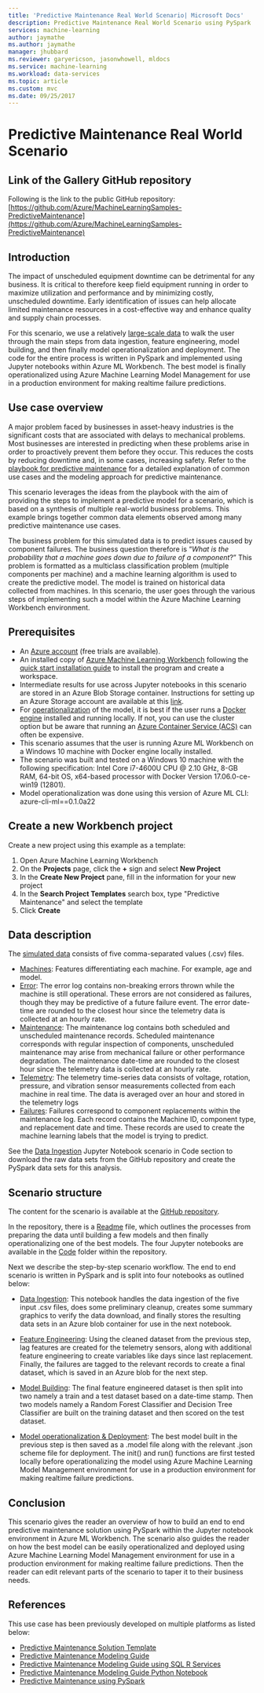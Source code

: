 ```yaml
--- 
title: 'Predictive Maintenance Real World Scenario| Microsoft Docs' 
description: Predictive Maintenance Real World Scenario using PySpark 
services: machine-learning 
author: jaymathe
ms.author: jaymathe
manager: jhubbard 
ms.reviewer: garyericson, jasonwhowell, mldocs 
ms.service: machine-learning 
ms.workload: data-services 
ms.topic: article 
ms.custom: mvc 
ms.date: 09/25/2017 
--- 
```


# Predictive Maintenance Real World Scenario

## Link of the Gallery GitHub repository

Following is the link to the public GitHub repository: 
[https://github.com/Azure/MachineLearningSamples-PredictiveMaintenance](https://github.com/Azure/MachineLearningSamples-PredictiveMaintenance)

## Introduction

The impact of unscheduled equipment downtime can be detrimental for any business. It is critical to therefore keep field equipment running in order to maximize utilization and performance and by minimizing costly, unscheduled downtime. Early identification of issues can help allocate limited maintenance resources in a cost-effective way and enhance quality and supply chain processes. 

For this scenario, we use a relatively [large-scale data](https://github.com/Microsoft/SQL-Server-R-Services-Samples/tree/master/PredictiveMaintanenceModelingGuide/Data) to walk the user through the main steps from data ingestion, feature engineering, model building, and then finally model operationalization and deployment. The code for the entire process is written in PySpark and implemented using Jupyter notebooks within Azure ML Workbench. The best model is finally operationalized using Azure Machine Learning Model Management for use in a production environment for making realtime failure predictions.   


## Use case overview

A major problem faced by businesses in asset-heavy industries is the significant costs that are associated with delays to mechanical problems. Most businesses are interested in predicting when these problems arise in order to proactively prevent them before they occur. This reduces the costs by reducing downtime and, in some cases, increasing safety. Refer to the [playbook for predictive maintenance](https://docs.microsoft.com/en-us/azure/machine-learning/cortana-analytics-playbook-predictive-maintenance) for a detailed explanation of common use cases and the modeling approach for predictive maintenance.

This scenario leverages the ideas from the playbook with the aim of providing the steps to implement a predictive model for a scenario, which is based on a synthesis of multiple real-world business problems. This example brings together common data elements observed among many predictive maintenance use cases.

The business problem for this simulated data is to predict issues caused by component failures. The business question therefore is “*What is the probability that a machine goes down due to failure of a component*?” This problem is formatted as a multiclass classification problem (multiple components per machine) and a machine learning algorithm is used to create the predictive model. The model is trained on historical data collected from machines. In this scenario, the user goes through the various steps of implementing such a model within the Azure Machine Learning Workbench environment.

## Prerequisites

* An [Azure account](https://azure.microsoft.com/en-us/free/) (free trials are available).
* An installed copy of [Azure Machine Learning Workbench](./overview-what-is-azure-ml.md) following the [quick start installation guide](./quick-start-installation.md) to install the program and create a workspace.
* Intermediate results for use across Jupyter notebooks in this scenario are stored in an Azure Blob Storage container. Instructions for setting up an Azure Storage account are available at this [link](https://docs.microsoft.com/en-us/azure/storage/blobs/storage-python-how-to-use-blob-storage). 
* For [operationalization](https://github.com/Azure/Machine-Learning-Operationalization) of the model, it is best if the user runs a [Docker engine](https://www.docker.com/) installed and running locally. If not, you can use the cluster option but be aware that running an [Azure Container Service (ACS)](https://azure.microsoft.com/en-us/services/container-service/) can often be expensive.
* This scenario assumes that the user is running Azure ML Workbench on a Windows 10 machine with Docker engine locally installed. 
* The scenario was built and tested on a Windows 10 machine with the following specification: Intel Core i7-4600U CPU @ 2.10 GHz, 8-GB RAM, 64-bit OS, x64-based processor with Docker Version 17.06.0-ce-win19 (12801). 
* Model operationalization was done using this version of Azure ML CLI: azure-cli-ml==0.1.0a22

## Create a new Workbench project

Create a new project using this example as a template:
1.	Open Azure Machine Learning Workbench
2.	On the **Projects** page, click the **+** sign and select **New Project**
3.	In the **Create New Project** pane, fill in the information for your new project
4.	In the **Search Project Templates** search box, type "Predictive Maintenance" and select the template
5.	Click **Create**

## Data description

The [simulated data](https://github.com/Microsoft/SQL-Server-R-Services-Samples/tree/master/PredictiveMaintanenceModelingGuide/Data) consists of five comma-separated values (.csv) files. 

* [Machines](https://pdmmodelingguide.blob.core.windows.net/pdmdata/machines.csv): Features differentiating each machine. For example, age and model.
* [Error](https://pdmmodelingguide.blob.core.windows.net/pdmdata/errors.csv): The error log contains non-breaking errors thrown while the machine is still operational. These errors are not considered as failures, though they may be predictive of a future failure event. The error date-time are rounded to the closest hour since the telemetry data is collected at an hourly rate.
* [Maintenance](https://pdmmodelingguide.blob.core.windows.net/pdmdata/maint.csv): The maintenance log contains both scheduled and unscheduled maintenance records. Scheduled maintenance corresponds with regular inspection of components, unscheduled maintenance may arise from mechanical failure or other performance degradation. The maintenance date-time are rounded to the closest hour since the telemetry data is collected at an hourly rate.
* [Telemetry](https://pdmmodelingguide.blob.core.windows.net/pdmdata/telemetry.csv): The telemetry time-series data consists of voltage, rotation, pressure, and vibration sensor measurements collected from each machine in real time. The data is averaged over an hour and stored in the telemetry logs
* [Failures](https://pdmmodelingguide.blob.core.windows.net/pdmdata/failures.csv): Failures correspond to component replacements within the maintenance log. Each record contains the Machine ID, component type, and replacement date and time. These records are used to create the machine learning labels that the model is trying to predict.

See the [Data Ingestion](https://github.com/Azure/MachineLearningSamples-PredictiveMaintenance/blob/master/Code/data_ingestion.ipynb) Jupyter Notebook scenario in Code section to download the raw data sets from the GitHub repository and create the PySpark data sets for this analysis.

## Scenario structure
The content for the scenario is available at the [GitHub repository](https://github.com/Azure/MachineLearningSamples-PredictiveMaintenance). 

In the repository, there is a [Readme](https://github.com/Azure/MachineLearningSamples-PredictiveMaintenance/blob/master/README.md) file, which outlines the processes from preparing the data until building a few models and then finally operationalizing one of the best models. The four Jupyter notebooks are available in the [Code](https://github.com/Azure/MachineLearningSamples-PredictiveMaintenance/tree/master/Code) folder within the repository.   

Next we describe the step-by-step scenario workflow. The end to end scenario is written in PySpark and is split into four notebooks as outlined below:

* [Data Ingestion](https://github.com/Azure/MachineLearningSamples-PredictiveMaintenance/blob/master/Code/data_ingestion.ipynb): This notebook handles the data ingestion of the five input .csv files, does some preliminary cleanup, creates some summary graphics to verify the data download, and finally stores the resulting data sets in an Azure blob container for use in the next notebook.

* [Feature Engineering](https://github.com/Azure/MachineLearningSamples-PredictiveMaintenance/blob/master/Code/feature_engineering.ipynb): Using the cleaned dataset from the previous step, lag features are created for the telemetry sensors, along with additional feature engineering to create variables like days since last replacement. Finally, the failures are tagged to the relevant records to create a final dataset, which is saved in an Azure blob for the next step. 

* [Model Building](https://github.com/Azure/MachineLearningSamples-PredictiveMaintenance/blob/master/Code/model_building.ipynb): The final feature engineered dataset is then split into two namely a train and a test dataset based on a date-time stamp. Then two models namely a Random Forest Classifier and Decision Tree Classifier are built on the training dataset and then scored on the test dataset. 

* [Model operationalization & Deployment](https://github.com/Azure/MachineLearningSamples-PredictiveMaintenance/blob/master/Code/operationalization.ipynb): The best model built in the previous step is then saved as a .model file along with the relevant .json scheme file for deployment. The init() and run() functions are first tested locally before operationalizing the model using Azure Machine Learning Model Management environment for use in a production environment for making realtime failure predictions.  

## Conclusion

This scenario gives the reader an overview of how to build an end to end predictive maintenance solution using PySpark within the Jupyter notebook environment in Azure ML Workbench. The scenario also guides the reader on how the best model can be easily operationalized and deployed using Azure Machine Learning Model Management environment for use in a production environment for making realtime failure predictions. Then the reader can edit relevant parts of the scenario to taper it to their business needs.  

## References

This use case has been previously developed on multiple platforms as listed below:

* [Predictive Maintenance Solution Template](https://docs.microsoft.com/en-us/azure/machine-learning/cortana-analytics-playbook-predictive-maintenance)
* [Predictive Maintenance Modeling Guide](https://gallery.cortanaintelligence.com/Collection/Predictive-Maintenance-Modelling-Guide-1)
* [Predictive Maintenance Modeling Guide using SQL R Services](https://gallery.cortanaintelligence.com/Tutorial/Predictive-Maintenance-Modeling-Guide-using-SQL-R-Services-1)
* [Predictive Maintenance Modeling Guide Python Notebook](https://gallery.cortanaintelligence.com/Notebook/Predictive-Maintenance-Modelling-Guide-Python-Notebook-1)
* [Predictive Maintenance using PySpark](https://gallery.cortanaintelligence.com/Tutorial/Predictive-Maintenance-using-PySpark)


